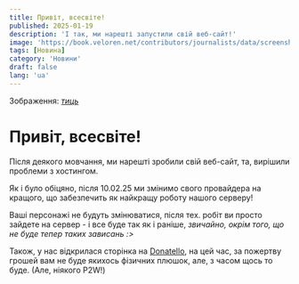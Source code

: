 ```yaml
---
title: Привіт, всесвіте!
published: 2025-01-19
description: 'І так, ми нарешті запустили свій веб-сайт!'
image: 'https://book.veloren.net/contributors/journalists/data/screenshots/Savannah%20Exploration.jpg'
tags: [Новина]
category: 'Новини'
draft: false 
lang: 'ua'
---
```


Зображення: [*тиць*](https://book.veloren.net/contributors/journalists/press-kit.html)

# Привіт, всесвіте!

Після деякого мовчання, ми нарешті зробили свій веб-сайт, та, вирішили проблеми з хостингом.

Як і було обіцяно, після 10.02.25 ми змінимо свого провайдера на кращого, що забезпечить як найкращу роботу нашого серверу!

Ваші персонажі не будуть змінюватися, після тех. робіт ви просто зайдете на сервер - і все буде так як і раніше, *звичайно, окрім того, що не буде тепер таких зависань :>*

Також, у нас відкрилася сторінка на [Donatello](https://donatello.to/nyxthorn-realm), на цей час, за пожертву грошей вам не буде якихось фізичних плюшок, але, з часом щось то буде. (Але, ніякого P2W!)
